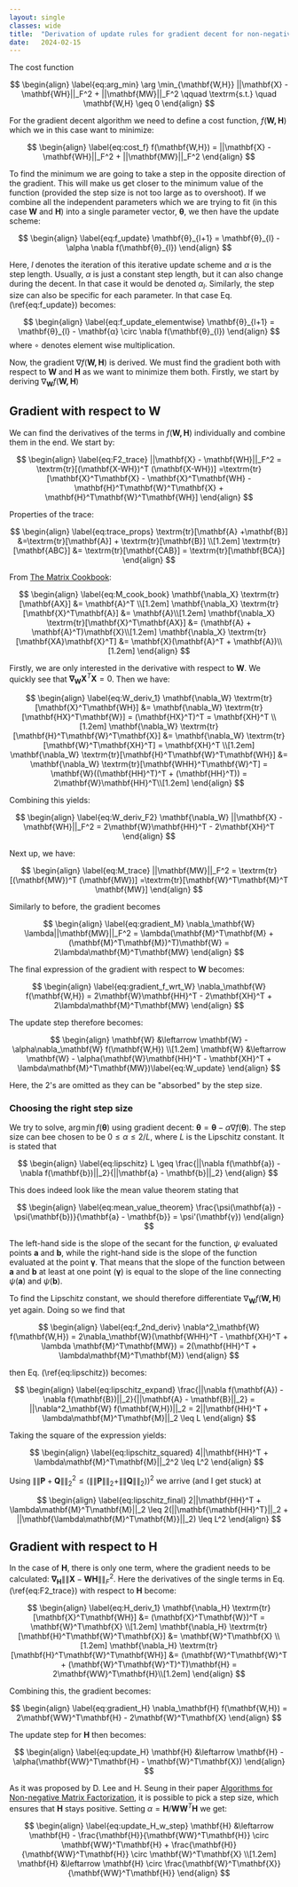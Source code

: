 ```yaml
---
layout: single
classes: wide
title:  "Derivation of update rules for gradient decent for non-negative matrix factorization"
date:   2024-02-15
---
```


The cost function

$$
\begin{align} \label{eq:arg_min}
  \arg \min_{\mathbf{W,H}} ||\mathbf{X} - \mathbf{WH}||_F^2 + ||\mathbf{MW}||_F^2 \qquad \textrm{s.t.} \quad \mathbf{W,H} \geq 0
\end{align} 
$$

For the gradient decent algorithm we need to define a cost function, $f(\mathbf{W,H})$ which we in this case want to minimize:

$$
\begin{align} \label{eq:cost_f}
 f(\mathbf{W,H}) = ||\mathbf{X} - \mathbf{WH}||_F^2 + ||\mathbf{MW}||_F^2
\end{align} 
$$

To find the minimum we are going to take a step in the opposite direction of the gradient. This will make us get closer to the minimum value of the function (provided the step size is not too large as to overshoot). If we combine all the independent parameters which we are trying to fit (in this case $\mathbf{W}$ and $\mathbf{H}$) into a single parameter vector, $\mathbf{θ}$, we then have the update scheme:

$$
\begin{align} \label{eq:f_update}
 \mathbf{θ}_{l+1} = \mathbf{θ}_{l} - \alpha \nabla f(\mathbf{θ}_{l})
\end{align} 
$$

Here, $l$ denotes the iteration of this iterative update scheme and $\alpha$ is the step length. Usually, $\alpha$ is just a constant step length, but it can also change during the decent. In that case it would be denoted $\alpha_l$. Similarly, the step size can also be specific for each parameter. In that case Eq. (\ref{eq:f_update}) becomes: 

$$
\begin{align} \label{eq:f_update_elementwise}
 \mathbf{θ}_{l+1} = \mathbf{θ}_{l} - \mathbf{α} \circ \nabla f(\mathbf{θ}_{l})
\end{align} 
$$
where $\circ$ denotes element wise multiplication. 

Now, the gradient $\nabla f(\mathbf{W,H})$ is derived. We must find the gradient both with respect to $\mathbf{W}$ and $\mathbf{H}$ as we want to minimize them both. Firstly, we start by deriving $\nabla_\mathbf{W} f(\mathbf{W,H})$

## Gradient with respect to W

We can find the derivatives of the terms in $f(\mathbf{W,H})$ individually and combine them in the end. We start by:

$$
\begin{align} \label{eq:F2_trace}
 ||\mathbf{X} - \mathbf{WH}||_F^2 = \textrm{tr}[(\mathbf{X-WH})^T (\mathbf{X-WH})] =\textrm{tr}[\mathbf{X}^T\mathbf{X} - \mathbf{X}^T\mathbf{WH} - \mathbf{H}^T\mathbf{W}^T\mathbf{X} + \mathbf{H}^T\mathbf{W}^T\mathbf{WH}] 
\end{align} 
$$

Properties of the trace:

$$
\begin{align} \label{eq:trace_props}
  \textrm{tr}[\mathbf{A} +\mathbf{B}] &=\textrm{tr}[\mathbf{A}] + \textrm{tr}[\mathbf{B}] \\[1.2em] 
  \textrm{tr}[\mathbf{ABC}] &= \textrm{tr}[\mathbf{CAB}] = \textrm{tr}[\mathbf{BCA}]
\end{align} 
$$

From [The Matrix Cookbook](https://www2.imm.dtu.dk/pubdb/edoc/imm3274.pdf):

$$
\begin{align} \label{eq:M_cook_book}
  \mathbf{\nabla_X} \textrm{tr}[\mathbf{AX}] &= \mathbf{A}^T \\[1.2em] 
  \mathbf{\nabla_X} \textrm{tr}[\mathbf{X}^T\mathbf{A}] &= \mathbf{A}\\[1.2em]
  \mathbf{\nabla_X} \textrm{tr}[\mathbf{X}^T\mathbf{AX}] &= (\mathbf{A} + \mathbf{A}^T)\mathbf{X}\\[1.2em]
  \mathbf{\nabla_X} \textrm{tr}[\mathbf{XA}\mathbf{X}^T] &= \mathbf{X}(\mathbf{A}^T + \mathbf{A})\\[1.2em]
\end{align} 
$$

Firstly, we are only interested in the derivative with respect to $\mathbf{W}$. We quickly see that $\mathbf{\nabla_W X}^T\mathbf{X} = 0$. Then we have: 

$$
\begin{align} \label{eq:W_deriv_1}
  \mathbf{\nabla_W} \textrm{tr}[\mathbf{X}^T\mathbf{WH}] &= \mathbf{\nabla_W} \textrm{tr}[\mathbf{HX}^T\mathbf{W}] = (\mathbf{HX}^T)^T = \mathbf{XH}^T \\[1.2em]
  \mathbf{\nabla_W} \textrm{tr}[\mathbf{H}^T\mathbf{W}^T\mathbf{X}] &= \mathbf{\nabla_W} \textrm{tr}[\mathbf{W}^T\mathbf{XH}^T] = \mathbf{XH}^T \\[1.2em]
  \mathbf{\nabla_W} \textrm{tr}[\mathbf{H}^T\mathbf{W}^T\mathbf{WH}] &= \mathbf{\nabla_W} \textrm{tr}[\mathbf{WHH}^T\mathbf{W}^T] = \mathbf{W}((\mathbf{HH}^T)^T + (\mathbf{HH}^T)) =  2\mathbf{W}\mathbf{HH}^T\\[1.2em]
\end{align} 
$$

Combining this yields:

$$
\begin{align} \label{eq:W_deriv_F2}
  \mathbf{\nabla_W} ||\mathbf{X} - \mathbf{WH}||_F^2 = 2\mathbf{W}\mathbf{HH}^T - 2\mathbf{XH}^T
\end{align} 
$$

Next up, we have: 

$$
\begin{align} \label{eq:M_trace}
 ||\mathbf{MW}||_F^2 = \textrm{tr}[(\mathbf{MW})^T (\mathbf{MW})] =\textrm{tr}[\mathbf{W}^T\mathbf{M}^T \mathbf{MW}] 
\end{align} 
$$

Similarly to before, the gradient becomes 

$$
\begin{align} \label{eq:gradient_M}
 \nabla_\mathbf{W} \lambda||\mathbf{MW}||_F^2 = \lambda(\mathbf{M}^T\mathbf{M} + (\mathbf{M}^T\mathbf{M})^T)\mathbf{W} = 2\lambda\mathbf{M}^T\mathbf{MW} 
\end{align} 
$$

The final expression of the gradient with respect to $\mathbf{W}$ becomes:

$$
\begin{align} \label{eq:gradient_f_wrt_W}
 \nabla_\mathbf{W} f(\mathbf{W,H}) =  2\mathbf{W}\mathbf{HH}^T - 2\mathbf{XH}^T + 2\lambda\mathbf{M}^T\mathbf{MW} 
\end{align} 
$$

The update step therefore becomes:

$$
\begin{align} 
 \mathbf{W} &\leftarrow  \mathbf{W} -  \alpha\nabla_\mathbf{W} f(\mathbf{W,H}) \\[1.2em]
 \mathbf{W} &\leftarrow  \mathbf{W} -  \alpha(\mathbf{W}\mathbf{HH}^T - \mathbf{XH}^T + \lambda\mathbf{M}^T\mathbf{MW})\label{eq:W_update}
\end{align} 
$$

Here, the 2's are omitted as they can be "absorbed" by the step size.


### Choosing the right step size
We try to solve, $\arg \min f(\mathbf{θ})$ using gradient decent: $\mathbf{θ} = \mathbf{θ} - \alpha \nabla f(\mathbf{θ})$. The step size can bee chosen to be $0 \leq \alpha \leq 2/L$, where $L$ is the Lipschitz constant. It is stated that

$$
\begin{align} \label{eq:lipschitz}
 L \geq \frac{||\nabla f(\mathbf{a}) - \nabla f(\mathbf{b})||_2}{||\mathbf{a} - \mathbf{b}||_2} 
\end{align} 
$$ 

This does indeed look like the mean value theorem stating that

$$
\begin{align} \label{eq:mean_value_theorem}
 \frac{\psi(\mathbf{a}) - \psi(\mathbf{b})}{\mathbf{a} - \mathbf{b}} = \psi'(\mathbf{γ})  
\end{align} 
$$

The left-hand side is the slope of the secant for the function, $\psi$ evaluated points $\mathbf{a}$ and $\mathbf{b}$, while the right-hand side is the slope of the function evaluated at the point $\mathbf{γ}$. That means that the slope of the function between $\mathbf{a}$ and $\mathbf{b}$ at least at one point ($\mathbf{γ}$) is equal to the slope of the line connecting $\psi(\mathbf{a})$ and $\psi(\mathbf{b})$. 

To find the Lipschitz constant, we should therefore differentiate $\nabla_\mathbf{W} f(\mathbf{W,H})$ yet again. Doing so we find that 

$$
\begin{align} \label{eq:f_2nd_deriv}
 \nabla^2_\mathbf{W} f(\mathbf{W,H}) =  2\nabla_\mathbf{W}(\mathbf{WHH}^T - \mathbf{XH}^T + \lambda \mathbf{M}^T\mathbf{MW}) = 2(\mathbf{HH}^T + \lambda\mathbf{M}^T\mathbf{M})
\end{align} 
$$

then Eq. (\ref{eq:lipschitz}) becomes:

$$
\begin{align} \label{eq:lipschitz_expand}
 \frac{||\nabla f(\mathbf{A}) - \nabla f(\mathbf{B})||_2}{||\mathbf{A} - \mathbf{B}||_2} = ||\nabla^2_\mathbf{W} f(\mathbf{W,H})||_2 = 2||\mathbf{HH}^T + \lambda\mathbf{M}^T\mathbf{M}||_2 \leq L  
\end{align} 
$$ 

Taking the square of the expression yields:

$$
\begin{align} \label{eq:lipschitz_squared}
 4||\mathbf{HH}^T + \lambda\mathbf{M}^T\mathbf{M}||_2^2 \leq L^2  
\end{align} 
$$ 

Using $\|\|\mathbf{P} + \mathbf{Q}\|\|_2^2 \leq (\|\|\mathbf{P}\|\|_2 + \|\|\mathbf{Q}\|\|_2))^2$ we arrive (and I get stuck) at

$$
\begin{align} \label{eq:lipschitz_final}
 2||\mathbf{HH}^T + \lambda\mathbf{M}^T\mathbf{M}||_2 \leq 2(||\mathbf{\mathbf{HH}^T}||_2 + ||\mathbf{\lambda\mathbf{M}^T\mathbf{M}}||_2) \leq L^2  
\end{align} 
$$ 


## Gradient with respect to H

In the case of $\mathbf{H}$, there is only one term, where the gradient needs to be calculated: $\mathbf{\nabla_H} \|\|\mathbf{X} - \mathbf{WH}\|\|_F^2$. Here the derivatives of the single terms in Eq. (\ref{eq:F2_trace}) with respect to $\mathbf{H}$ become:

$$
\begin{align} \label{eq:H_deriv_1}
  \mathbf{\nabla_H} \textrm{tr}[\mathbf{X}^T\mathbf{WH}] &= (\mathbf{X}^T\mathbf{W})^T = \mathbf{W}^T\mathbf{X} \\[1.2em]
  \mathbf{\nabla_H} \textrm{tr}[\mathbf{H}^T\mathbf{W}^T\mathbf{X}] &= \mathbf{W}^T\mathbf{X} \\[1.2em]
  \mathbf{\nabla_H} \textrm{tr}[\mathbf{H}^T\mathbf{W}^T\mathbf{WH}] &= (\mathbf{W}^T\mathbf{W}^T + (\mathbf{W}^T\mathbf{W}^T)^T)\mathbf{H} =  2\mathbf{WW}^T\mathbf{H}\\[1.2em]
\end{align} 
$$

Combining this, the gradient becomes:

$$
\begin{align} \label{eq:gradient_H}
 \nabla_\mathbf{H} f(\mathbf{W,H}) =  2\mathbf{WW}^T\mathbf{H} - 2\mathbf{W}^T\mathbf{X} 
\end{align} 
$$

The update step for $\mathbf{H}$ then becomes:

$$
\begin{align} \label{eq:update_H}
  \mathbf{H} &\leftarrow  \mathbf{H} -  \alpha(\mathbf{WW}^T\mathbf{H} - \mathbf{W}^T\mathbf{X})
\end{align} 
$$

As it was proposed by D. Lee and H. Seung in their paper [Algorithms for Non-negative Matrix Factorization](https://proceedings.neurips.cc/paper_files/paper/2000/file/f9d1152547c0bde01830b7e8bd60024c-Paper.pdf), it is possible to pick a step size, which ensures that $\mathbf{H}$ stays positive. Setting $\alpha = \mathbf{H}/\mathbf{WW}^T\mathbf{H}$ we get:

$$
\begin{align} \label{eq:update_H_w_step}
  \mathbf{H} &\leftarrow  \mathbf{H} - \frac{\mathbf{H}}{\mathbf{WW}^T\mathbf{H}} \circ \mathbf{WW}^T\mathbf{H} + \frac{\mathbf{H}}{\mathbf{WW}^T\mathbf{H}} \circ \mathbf{W}^T\mathbf{X} \\[1.2em]
  \mathbf{H} &\leftarrow \mathbf{H} \circ \frac{\mathbf{W}^T\mathbf{X}}{\mathbf{WW}^T\mathbf{H}} 
\end{align} 
$$


